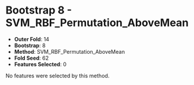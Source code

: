 # Bootstrap 8 - SVM_RBF_Permutation_AboveMean

- **Outer Fold**: 14
- **Bootstrap**: 8
- **Method**: SVM_RBF_Permutation_AboveMean
- **Fold Seed**: 62
- **Features Selected**: 0

No features were selected by this method.
